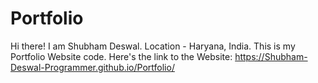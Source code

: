 # Portfolio
Hi there! I am Shubham Deswal.
Location - Haryana, India.
This is my Portfolio Website code.
Here's the link to the Website: https://Shubham-Deswal-Programmer.github.io/Portfolio/
